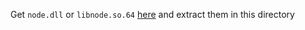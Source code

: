 Get `node.dll` or `libnode.so.64` [here](https://github.com/AmyrAhmady/samp-node/releases) and extract them in this directory
